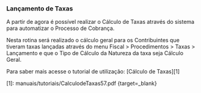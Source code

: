 ### **Lançamento de Taxas**

A partir de agora é possível realizar o Cálculo de Taxas através do sistema para automatizar o Processo de Cobrança.

Nesta rotina será realizado o cálculo geral para os Contribuintes que tiveram taxas lançadas através do menu Fiscal > Procedimentos > Taxas > Lançamento e que o Tipo de Cálculo da Natureza da taxa seja Cálculo Geral. 
 
Para saber mais acesse o tutorial de utilização: [Cálculo de Taxas][1]

  [1]: manuais/tutoriais/CalculodeTaxas57.pdf {target=_blank}
